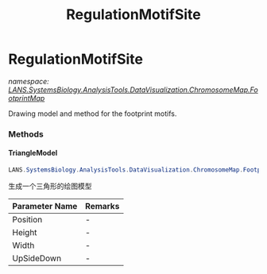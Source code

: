 ﻿---
title: RegulationMotifSite
---

# RegulationMotifSite
_namespace: [LANS.SystemsBiology.AnalysisTools.DataVisualization.ChromosomeMap.FootprintMap](N-LANS.SystemsBiology.AnalysisTools.DataVisualization.ChromosomeMap.FootprintMap.html)_

Drawing model and method for the footprint motifs.



### Methods

#### TriangleModel
```csharp
LANS.SystemsBiology.AnalysisTools.DataVisualization.ChromosomeMap.FootprintMap.RegulationMotifSite.TriangleModel(System.Drawing.Point,System.Int32,System.Int32,System.Int32)
```
生成一个三角形的绘图模型

|Parameter Name|Remarks|
|--------------|-------|
|Position|-|
|Height|-|
|Width|-|
|UpSideDown|-|




